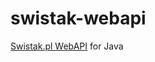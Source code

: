 swistak-webapi
==============

[Swistak.pl WebAPI](http://www.swistak.pl/out/wsdl/wsdl.html) for Java
